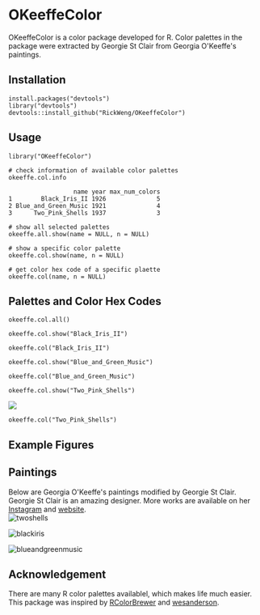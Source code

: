 # OKeeffeColor
OKeeffeColor is a color package developed for R. Color palettes in the package were extracted by Georgie St Clair from Georgia O'Keeffe's paintings. 

## Installation
```
install.packages("devtools")
library("devtools")
devtools::install_github("RickWeng/OKeeffeColor")
```
## Usage
```
library("OKeeffeColor")

# check information of available color palettes
okeeffe.col.info

                  name year max_num_colors
1        Black_Iris_II 1926              5
2 Blue_and_Green_Music 1921              4
3      Two_Pink_Shells 1937              3
```
```
# show all selected palettes
okeeffe.all.show(name = NULL, n = NULL)
```
```
# show a specific color palette
okeeffe.col.show(name, n = NULL)
```
```
# get color hex code of a specific plaette
okeeffe.col(name, n = NULL)
```

## Palettes and Color Hex Codes
```
okeeffe.col.all()
```
```
okeeffe.col.show("Black_Iris_II")
```
```
okeeffe.col("Black_Iris_II")
```
```
okeeffe.col.show("Blue_and_Green_Music")
```
```
okeeffe.col("Blue_and_Green_Music")
```
```
okeeffe.col.show("Two_Pink_Shells")
```
![](https://github.com/RickWeng/OKeeffeColor/blob/master/figures/Two-Pink-Shells.png)
```
okeeffe.col("Two_Pink_Shells")
```
## Example Figures

## Paintings
Below are Georgia O'Keeffe's paintings modified by Georgie St Clair.      
Georgie St Clair is an amazing designer. More works are available on her [Instagram](https://www.instagram.com/georgiestclair/) and [website](https://georgiestclair.com/).     
![twoshells](https://github.com/RickWeng/OKeeffeColor/blob/master/Two-Shells.jpg)

![blackiris](https://github.com/RickWeng/OKeeffeColor/blob/master/Black-Iris.jpg)

![blueandgreenmusic](https://github.com/RickWeng/OKeeffeColor/blob/master/Blue%20and%20Green%20Music.jpg)
## Acknowledgement
There are many R color palettes availablel, which makes life much easier. This package was inspired by [RColorBrewer](https://github.com/cran/RColorBrewer) and [wesanderson](https://github.com/karthik/wesanderson).
